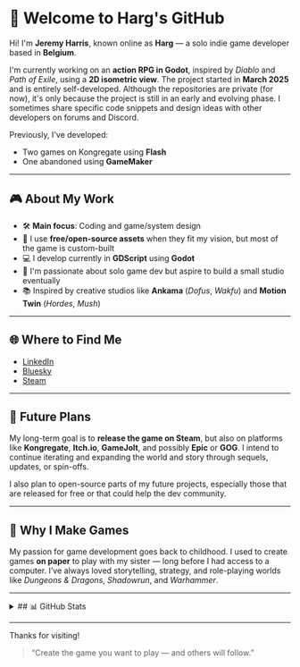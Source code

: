 # 👾 Welcome to Harg's GitHub

Hi! I'm **Jeremy Harris**, known online as **Harg** — a solo indie game developer based in **Belgium**.

I'm currently working on an **action RPG in Godot**, inspired by *Diablo* and *Path of Exile*, using a **2D isometric view**. The project started in **March 2025** and is entirely self-developed. Although the repositories are private (for now), it's only because the project is still in an early and evolving phase. I sometimes share specific code snippets and design ideas with other developers on forums and Discord.

Previously, I've developed:
- Two games on Kongregate using **Flash**
- One abandoned using **GameMaker**

---

## 🎮 About My Work

- 🛠️ **Main focus**: Coding and game/system design
- 🎨 I use **free/open-source assets** when they fit my vision, but most of the game is custom-built
- 💻 I develop currently in **GDScript** using **Godot**
- 🌱 I'm passionate about solo game dev but aspire to build a small studio eventually
- 📚 Inspired by creative studios like **Ankama** (*Dofus*, *Wakfu*) and **Motion Twin** (*Hordes*, *Mush*)

---

## 🌐 Where to Find Me

- [LinkedIn](https://www.linkedin.com/in/harg2001/)
- [Bluesky](https://bsky.app/profile/harg2001.bsky.social)
- [Steam](https://steamcommunity.com/id/har_g2001/)

---

## 🚀 Future Plans

My long-term goal is to **release the game on Steam**, but also on platforms like **Kongregate**, **Itch.io**, **GameJolt**, and possibly **Epic** or **GOG**. I intend to continue iterating and expanding the world and story through sequels, updates, or spin-offs.

I also plan to open-source parts of my future projects, especially those that are released for free or that could help the dev community.

---

## 🎲 Why I Make Games

My passion for game development goes back to childhood. I used to create games **on paper** to play with my sister — long before I had access to a computer. I’ve always loved storytelling, strategy, and role-playing worlds like *Dungeons & Dragons*, *Shadowrun*, and *Warhammer*.

---

<details>
  <summary>## 📊 GitHub Stats</summary>
    TODO later > https://github.com/anuraghazra/github-readme-stats
</details>

---

Thanks for visiting!

> “Create the game you want to play — and others will follow.”
